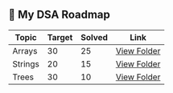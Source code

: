 ## 🧠 My DSA Roadmap

| Topic        | Target | Solved | Link |
|--------------|--------|--------|------|
| Arrays       | 30     | 25     | [View Folder](./Arrays) |
| Strings      | 20     | 15     | [View Folder](./Strings) |
| Trees        | 30     | 10     | [View Folder](./Trees) |
